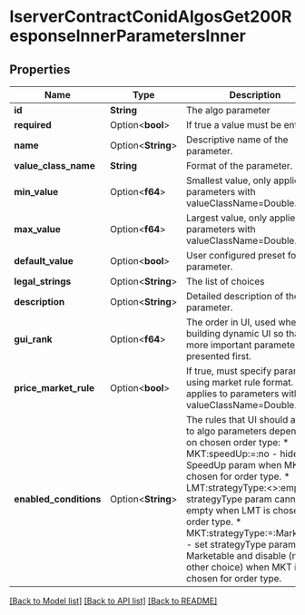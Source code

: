 # IserverContractConidAlgosGet200ResponseInnerParametersInner

## Properties

Name | Type | Description | Notes
------------ | ------------- | ------------- | -------------
**id** | **String** | The algo parameter | 
**required** | Option<**bool**> | If true a value must be entered. | [optional]
**name** | Option<**String**> | Descriptive name of the parameter. | [optional]
**value_class_name** | **String** | Format of the parameter. | 
**min_value** | Option<**f64**> | Smallest value, only applies to parameters with valueClassName=Double. | [optional]
**max_value** | Option<**f64**> | Largest value, only applies to parameters with valueClassName=Double. | [optional]
**default_value** | Option<**bool**> | User configured preset for this parameter. | [optional]
**legal_strings** | Option<**String**> | The list of choices | [optional]
**description** | Option<**String**> | Detailed description of the parameter. | [optional]
**gui_rank** | Option<**f64**> | The order in UI, used when building dynamic UI so that more important parameters are presented first. | [optional]
**price_market_rule** | Option<**bool**> | If true, must specify parameter using market rule format. Only applies to parameters with valueClassName=Double. | [optional]
**enabled_conditions** | Option<**String**> | The rules that UI should apply to algo parameters depending on chosen order type:  * MKT:speedUp:=:no - hide SpeedUp param when MKT is chosen for order type.  * LMT:strategyType:<>:empty - strategyType param cannot be empty when LMT is chosen for order type.  * MKT:strategyType:=:Marketable - set strategyType param to Marketable and disable (no other choice) when MKT is chosen for order type.  | [optional]

[[Back to Model list]](../README.md#documentation-for-models) [[Back to API list]](../README.md#documentation-for-api-endpoints) [[Back to README]](../README.md)


